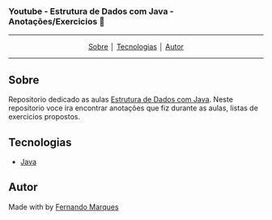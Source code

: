 ### Youtube - **Estrutura de Dados com Java** - Anotações/Exercicios :rocket: 
---
<p align = "center">
<a align href = "#Sobre">Sobre</a> │
<a align href = "#Tecnologias">Tecnologias</a> │
<a align href = "#Autor">Autor</a>
</p>

---

## Sobre
Repositorio dedicado as aulas [Estrutura de Dados com Java](https://www.youtube.com/playlist?list=PLGxZ4Rq3BOBrgumpzz-l8kFMw2DLERdxi).
Neste repositorio voce ira encontrar anotações que fiz durante as aulas, listas de exercicios propostos.
 
## Tecnologias
- [Java](https://www.java.com/pt-BR/download/manual.jsp)

## Autor
Made with by [Fernando Marques](https://www.linkedin.com/in/fernando-pozo-marques-junior/)

